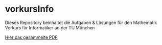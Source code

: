 # vorkursInfo
Dieses Repository beinhaltet die Aufgaben &amp; Lösungen für den Mathematik Vorkurs für Informatiker an der TU München

[Hier das gesammelte PDF](main.pdf)
